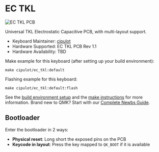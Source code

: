 # EC TKL

![EC TKL PCB](https://i.imgur.com/jQTHGzBh.png)

Universal TKL Electrostatic Capacitive PCB, with multi-layout support.

* Keyboard Maintainer: [cipulot](https://github.com/cipulot)
* Hardware Supported: EC TKL PCB Rev 1.1
* Hardware Availability: TBD

Make example for this keyboard (after setting up your build environment):

    make cipulot/ec_tkl:default

Flashing example for this keyboard:

    make cipulot/ec_tkl:default:flash

See the [build environment setup](https://docs.qmk.fm/#/getting_started_build_tools) and the [make instructions](https://docs.qmk.fm/#/getting_started_make_guide) for more information. Brand new to QMK? Start with our [Complete Newbs Guide](https://docs.qmk.fm/#/newbs).

## Bootloader

Enter the bootloader in 2 ways:

* **Physical reset**: Long short the exposed pins on the PCB
* **Keycode in layout**: Press the key mapped to `QK_BOOT` if it is available
